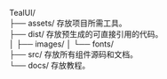 ﻿

TealUI/        
    ├── assets/           存放项目所需工具。  
    ├── dist/             存放预生成的可直接引用的代码。  
    │   ├── images/
    │   └── fonts/          
    ├── src/              存放所有组件源码和文档。     
    └── docs/             存放教程。